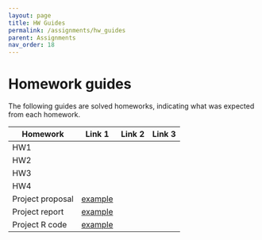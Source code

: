```yaml
---
layout: page
title: HW Guides
permalink: /assignments/hw_guides
parent: Assignments
nav_order: 18
---
```


# Homework guides  

The following guides are solved homeworks, indicating what was expected from each homework.  

| Homework  | Link 1  |Link 2       |Link 3       |
| --------- | ------- | ----------- | ----------- |
| HW1       |         |             |
| HW2       |             |             |             |
| HW3       |             |             |             |
| HW4       |             |             |             |
|Project proposal | [example](https://stat870.github.io/fall2025/assignments/proposal_example.pdf)  |             |             |
|Project report |   [example](https://stat870.github.io/fall2025/assignments/report_example.pdf)    |             |             |
|Project R code |   [example](https://stat870.github.io/fall2025/assignments/tutorial_example.pdf)      |             |             |




